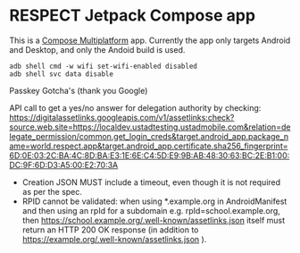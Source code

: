 # RESPECT Jetpack Compose app

This is a [Compose Multiplatform](https://www.jetbrains.com/compose-multiplatform/) app. Currently
the app only targets Android and Desktop, and only the Andoid build is used.

```
adb shell cmd -w wifi set-wifi-enabled disabled
adb shell svc data disable
```

Passkey Gotcha's (thank you Google)
 
API call to get a yes/no answer for delegation authority by checking:
https://digitalassetlinks.googleapis.com/v1/assetlinks:check?source.web.site=https://localdev.ustadtesting.ustadmobile.com&relation=delegate_permission/common.get_login_creds&target.android_app.package_name=world.respect.app&target.android_app.certificate.sha256_fingerprint=6D:0E:03:2C:BA:4C:8D:BA:E3:1E:6E:C4:5D:E9:9B:AB:48:30:63:BC:2E:B1:00:DC:9F:6D:D3:A5:00:E2:70:3A

* Creation JSON MUST include a timeout, even though it is not required as per the spec.
* RPID cannot be validated: when using *.example.org in AndroidManifest and then using an rpId
  for a subdomain e.g. rpId=school.example.org, then https://school.example.org/.well-known/assetlinks.json 
  itself must return an HTTP 200 OK response (in addition to https://example.org/.well-known/assetlinks.json ). 

